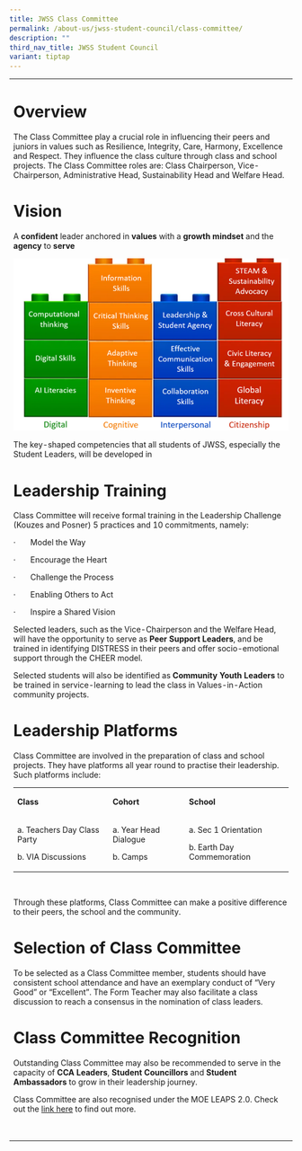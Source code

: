 ```yaml
---
title: JWSS Class Committee
permalink: /about-us/jwss-student-council/class-committee/
description: ""
third_nav_title: JWSS Student Council
variant: tiptap
---
```

<table style="minWidth: 25px">
<colgroup>
<col>
</colgroup>
<tbody>
<tr>
<td rowspan="1" colspan="1">
<h1>Overview</h1>
<p>The Class Committee play a crucial role in influencing their peers and
juniors in values such as Resilience, Integrity, Care, Harmony, Excellence
and Respect. They influence the class culture through class and school
projects. The Class Committee roles are: Class Chairperson, Vice-Chairperson,
Administrative Head, Sustainability Head and Welfare Head.</p>
<p></p>
<p></p>
<h1>Vision</h1>
<p>A <strong>confident</strong> leader anchored in <strong>values</strong> with
a <strong>growth mindset</strong> and the <strong>agency</strong> to <strong>serve</strong>
</p>
<p></p>
<div class="isomer-image-wrapper">
<img style="width: 100%" height="auto" width="100%" alt="" src="/images/CCAs/SC/Picture2.png">
</div>
<p>The key-shaped competencies that all students of JWSS, especially the
Student Leaders, will be developed in</p>
<p></p>
<p></p>
<h1>Leadership Training</h1>
<p>Class Committee will receive formal training in the Leadership Challenge
(Kouzes and Posner) 5 practices and 10 commitments, namely:</p>
<p>·&nbsp;&nbsp;&nbsp;&nbsp;&nbsp;&nbsp; Model the Way</p>
<p>·&nbsp;&nbsp;&nbsp;&nbsp;&nbsp;&nbsp; Encourage the Heart</p>
<p>·&nbsp;&nbsp;&nbsp;&nbsp;&nbsp;&nbsp; Challenge the Process</p>
<p>·&nbsp;&nbsp;&nbsp;&nbsp;&nbsp;&nbsp; Enabling Others to Act</p>
<p>·&nbsp;&nbsp;&nbsp;&nbsp;&nbsp;&nbsp; Inspire a Shared Vision</p>
<p>Selected leaders, such as the Vice-Chairperson and the Welfare Head, will
have the opportunity to serve as <strong>Peer Support Leaders</strong>,
and be trained in identifying DISTRESS in their peers and offer socio-emotional
support through the CHEER model.</p>
<p>Selected students will also be identified as <strong>Community Youth Leaders</strong> to
be trained in service-learning to lead the class in Values-in-Action community
projects.</p>
<p></p>
<p></p>
<h1>Leadership Platforms</h1>
<p>Class Committee are involved in the preparation of class and school projects.
They have platforms all year round to practise their leadership. Such platforms
include:</p>
<table style="minWidth: 75px">
<colgroup>
<col>
<col>
<col>
</colgroup>
<tbody>
<tr>
<td rowspan="1" colspan="1">
<p><strong>Class</strong>
</p>
</td>
<td rowspan="1" colspan="1">
<p><strong>Cohort</strong>
</p>
</td>
<td rowspan="1" colspan="1">
<p><strong>School</strong>
</p>
</td>
</tr>
<tr>
<td rowspan="1" colspan="1">
<p>a. Teachers Day Class Party</p>
<p>b. VIA Discussions</p>
</td>
<td rowspan="1" colspan="1">
<p>a. Year Head Dialogue</p>
<p>b. Camps</p>
</td>
<td rowspan="1" colspan="1">
<p>a. Sec 1 Orientation</p>
<p>b. Earth Day Commemoration</p>
</td>
</tr>
</tbody>
</table>
<p>&nbsp;</p>
<p>Through these platforms, Class Committee can make a positive difference
to their peers, the school and the community.</p>
<p></p>
<p></p>
<h1>Selection of Class Committee</h1>
<p>To be selected as a Class Committee member, students should have consistent
school attendance and have an exemplary conduct of “Very Good” or “Excellent”.
The Form Teacher may also facilitate a class discussion to reach a consensus
in the nomination of class leaders.</p>
<p></p>
<p></p>
<h1>Class Committee Recognition</h1>
<p>Outstanding Class Committee may also be recommended to serve in the capacity
of <strong>CCA Leaders</strong>, <strong>Student Councillors</strong> and <strong>Student Ambassadors</strong> to
grow in their leadership journey.</p>
<p>Class Committee are also recognised under the MOE LEAPS 2.0. Check out
the <a href="https://www.moe.gov.sg/education-in-sg/our-programmes/cca/leaps2-0" rel="noopener nofollow" target="_blank">link here</a> to
find out more.</p>
<p>&nbsp;</p>
</td>
</tr>
</tbody>
</table>
<p></p>